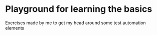 # Playground for learning the basics
Exercises made by me to get my head around some test automation elements
